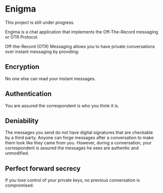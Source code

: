 # Enigma

This project is still under progress.

Engima is a chat application that implements the Off-The-Record messaging or OTR Protocol. 

Off-the-Record (OTR) Messaging allows you to have private conversations over instant messaging by providing:

## Encryption
No one else can read your instant messages.
## Authentication
You are assured the correspondent is who you think it is.
## Deniability
The messages you send do not have digital signatures that are checkable by a third party. Anyone can forge messages after a conversation to make them look like they came from you. However, during a conversation, your correspondent is assured the messages he sees are authentic and unmodified.
## Perfect forward secrecy
If you lose control of your private keys, no previous conversation is compromised.
